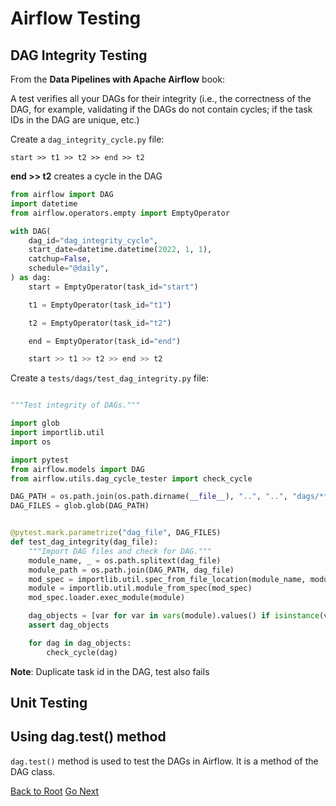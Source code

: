 # Airflow Testing

## DAG Integrity Testing

From the **Data Pipelines with Apache Airflow** book:

A test verifies all your DAGs for their integrity (i.e., the correctness of the DAG, for example, validating if the DAGs do not contain cycles; if the task IDs in the DAG are unique, etc.)

Create a `dag_integrity_cycle.py` file:

`start >> t1 >> t2 >> end >> t2`

**end >> t2** creates a cycle in the DAG

```python
from airflow import DAG
import datetime
from airflow.operators.empty import EmptyOperator

with DAG(
    dag_id="dag_integrity_cycle",
    start_date=datetime.datetime(2022, 1, 1),
    catchup=False,
    schedule="@daily",
) as dag:
    start = EmptyOperator(task_id="start")

    t1 = EmptyOperator(task_id="t1")

    t2 = EmptyOperator(task_id="t2")

    end = EmptyOperator(task_id="end")

    start >> t1 >> t2 >> end >> t2
```

Create a `tests/dags/test_dag_integrity.py` file:

```python

"""Test integrity of DAGs."""

import glob
import importlib.util
import os

import pytest
from airflow.models import DAG
from airflow.utils.dag_cycle_tester import check_cycle

DAG_PATH = os.path.join(os.path.dirname(__file__), "..", "..", "dags/**.py")
DAG_FILES = glob.glob(DAG_PATH)


@pytest.mark.parametrize("dag_file", DAG_FILES)
def test_dag_integrity(dag_file):
    """Import DAG files and check for DAG."""
    module_name, _ = os.path.splitext(dag_file)
    module_path = os.path.join(DAG_PATH, dag_file)
    mod_spec = importlib.util.spec_from_file_location(module_name, module_path)
    module = importlib.util.module_from_spec(mod_spec)
    mod_spec.loader.exec_module(module)

    dag_objects = [var for var in vars(module).values() if isinstance(var, DAG)]
    assert dag_objects

    for dag in dag_objects:
        check_cycle(dag)

```

**Note**: Duplicate task id in the DAG, test also fails

## Unit Testing

## Using dag.test() method

`dag.test()` method is used to test the DAGs in Airflow. It is a method of the DAG class.

[Back to Root](../../README.md)
[Go Next](../chapter-12/README.md)
